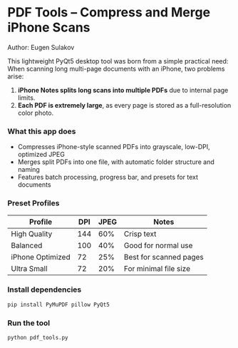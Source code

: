 # PDF Tools – Compress and Merge iPhone Scans  
Author: Eugen Sulakov

This lightweight PyQt5 desktop tool was born from a simple practical need:  
When scanning long multi-page documents with an iPhone, two problems arise:

1. **iPhone Notes splits long scans into multiple PDFs** due to internal page limits.
2. **Each PDF is extremely large**, as every page is stored as a full-resolution color photo.

### What this app does

- Compresses iPhone-style scanned PDFs into grayscale, low-DPI, optimized JPEG
- Merges split PDFs into one file, with automatic folder structure and naming
- Features batch processing, progress bar, and presets for text documents

### Preset Profiles

| Profile           | DPI | JPEG | Notes                 |
|-------------------|-----|------|------------------------|
| High Quality       | 144 | 60%  | Crisp text             |
| Balanced           | 100 | 40%  | Good for normal use    |
| iPhone Optimized   | 72  | 25%  | Best for scanned pages |
| Ultra Small        | 72  | 20%  | For minimal file size  |

### Install dependencies
```bash
pip install PyMuPDF pillow PyQt5
```

### Run the tool
```bash
python pdf_tools.py
```
